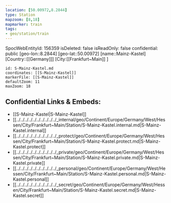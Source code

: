 ```yaml
---
location: [50.00972,8.2844]
type: Station 
mapzoom: [8,18] 
mapmarker: train 
tags:
- geo/station/train
---
```

SpocWebEntityId: 156359
isDeleted: false
isReadOnly: false
confidential: public
[geo-lon::8.2844]
[geo-lat::50.00972]
[name::Mainz-Kastel]
[Country::[[Germany]]]
[City:[[Frankfurt~Main]] ]


```leaflet
id: S-Mainz-Kastel.md
coordinates: [[S-Mainz-Kastel]]
markerFile: [[S-Mainz-Kastel]]
defaultZoom: 11 
maxZoom: 18
```


## Confidential Links & Embeds: 
- [[S-Mainz-Kastel|S-Mainz-Kastel]] 
- [[../../../../../../../../../../_internal/geo/Continent/Europe/Germany/West/Hessen/City/Frankfurt~Main/Station/S-Mainz-Kastel.internal.md|S-Mainz-Kastel.internal]] 
- [[../../../../../../../../../../_protect/geo/Continent/Europe/Germany/West/Hessen/City/Frankfurt~Main/Station/S-Mainz-Kastel.protect.md|S-Mainz-Kastel.protect]] 
- [[../../../../../../../../../../_private/geo/Continent/Europe/Germany/West/Hessen/City/Frankfurt~Main/Station/S-Mainz-Kastel.private.md|S-Mainz-Kastel.private]] 
- [[../../../../../../../../../../_personal/geo/Continent/Europe/Germany/West/Hessen/City/Frankfurt~Main/Station/S-Mainz-Kastel.personal.md|S-Mainz-Kastel.personal]] 
- [[../../../../../../../../../../_secret/geo/Continent/Europe/Germany/West/Hessen/City/Frankfurt~Main/Station/S-Mainz-Kastel.secret.md|S-Mainz-Kastel.secret]] 
